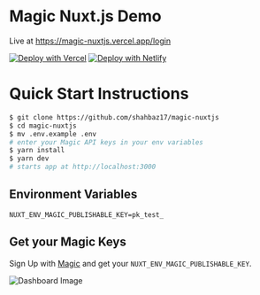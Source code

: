 # Magic Nuxt.js Demo

Live at https://magic-nuxtjs.vercel.app/login

[![Deploy with Vercel](https://vercel.com/button)](https://vercel.com/new/git/external?repository-url=https%3A%2F%2Fgithub.com%2Fshahbaz17%2Fmagic-nuxtjs&env=NUXT_ENV_MAGIC_PUBLISHABLE_KEY) [![Deploy with Netlify](https://www.netlify.com/img/deploy/button.svg)](https://app.netlify.com/start/deploy?repository=https://github.com/shahbaz17/magic-nuxtjs)

# Quick Start Instructions

```bash
$ git clone https://github.com/shahbaz17/magic-nuxtjs
$ cd magic-nuxtjs
$ mv .env.example .env
# enter your Magic API keys in your env variables
$ yarn install
$ yarn dev
# starts app at http://localhost:3000
```

## Environment Variables

```
NUXT_ENV_MAGIC_PUBLISHABLE_KEY=pk_test_
```

## Get your Magic Keys

Sign Up with [Magic](https://dashboard.magic.link/signup) and get your `NUXT_ENV_MAGIC_PUBLISHABLE_KEY`.

![Dashboard Image](https://dev-to-uploads.s3.amazonaws.com/i/fnjqvscslu11ih87p94t.png)
